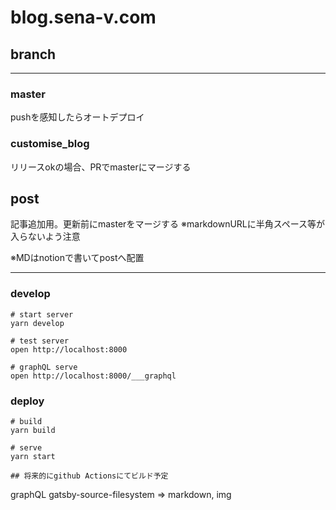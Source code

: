 # blog.sena-v.com

## branch
-------------------------------
### master
pushを感知したらオートデプロイ

### customise_blog
リリースokの場合、PRでmasterにマージする

## post
記事追加用。更新前にmasterをマージする
※markdownURLに半角スペース等が入らないよう注意

※MDはnotionで書いてpostへ配置

-------------------------------

### develop

```
# start server
yarn develop

# test server
open http://localhost:8000

# graphQL serve
open http://localhost:8000/___graphql

```

### deploy

```
# build
yarn build

# serve
yarn start

## 将来的にgithub Actionsにてビルド予定
```

graphQL
gatsby-source-filesystem => markdown, img
